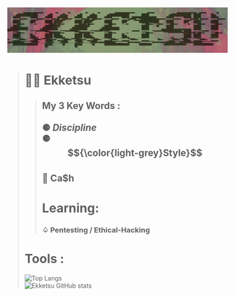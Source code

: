 # ![ekk dedsan ekketsu mrdedsan](images/ekketsu.jpg)

> # 🥷🏽 Ekketsu
>>## My 3 Key Words : <br> <br> ⚈ ***Discipline***  <br>⚈ **$${\color{light-grey}Style}$$** <br>💸 **Ca$h**
>><h1> Learning:</h1>
>><h3>♤ Pentesting / Ethical-Hacking</h3>
># Tools :
>![Top Langs](https://github-readme-stats.vercel.app/api/top-langs/?username=ekketsu\&layout=donut&theme=radical&bg_color=30,be5c6e,838a6e\&title_color=00000095&text_color=fffff095) <br>
>![Ekketsu GitHub stats](https://github-readme-stats.vercel.app/api?username=ekketsu&show_icons=true&theme=radical\&rank_icon=github&bg_color=30,be5c6e,838a6e\&title_color=00000095&text_color=fffff095)

